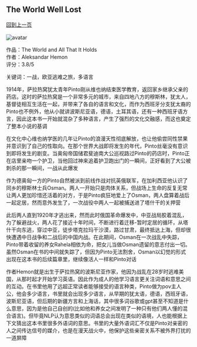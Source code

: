 ## The World Well Lost
[回到上一页](https://boheme13.github.io/Reviews/)  &nbsp;&nbsp;
<br>
<br>
![avatar](https://mpd-biblio-covers.imgix.net/9781250883537.jpg)

作品：The World and All That It Holds <br>
作者：Aleksandar Hemon <br>
评分：3.8/5 <br>

关键词：一战，欧亚逃难之旅，多语言

1914年，萨拉热窝犹太青年Pinto刚从维也纳结束医学教育，返回家乡继承父亲的药店。这时的萨拉热窝是一个非常多元的城市，来自四地八方的穆斯林，犹太人，基督徒相互生活在一起，并带来了各自的语言和文化，而作为西班牙分支犹太裔的Pinto也不例外，他从小就讲波斯尼亚语，德语，土耳其语，还有一种西班牙语方言，因此这本书一开始就混杂了多种语言，产生了强烈的文化交融感，而这也奠定了整本小说的基调

在文化中心维也纳学医的几年让Pinto的浪漫天性彻底解放，也让他偷尝同性禁果并意识到了自己的性取向。在那个世界大战即将发生的年代，Pinto丝毫没有意识到即将发生的剧变。当奥匈帝国储君斐迪南大公巡视路过Pinto的药店时，Pinto正在店里亲吻一个护卫，当他回过神来追着护卫跑出门的一瞬间，正好看到了大公被刺杀的那一瞬间，一战从此爆发

作为德奥匈一方的Pinto自然被派到前线作战对抗英俄联军，在加利西亚他认识了同乡的穆斯林士兵Osman。两人一开始只是肉体关系，但战场上生命的反复无常让两人更加珍惜还活着的对方，于是Pinto疯狂地爱上了Osman，两人盘算着战后一起定居，然而意外发生了，一次战役中两人一起被捕送进了塔什干的关押营

此后两人直到1920年才逃出来，然而此时俄国革命爆发中，中亚战局胶着混乱，为了躲避战火，两人花了接近十年时间，不断进行着迁移-暂时定居的循环，从塔什干向东逃，穿过中亚，徒步塔克拉玛干沙漠，路过甘肃，最终抵达上海，但却很快遭遇中日战争和二战后的中国内战。在此期间，Osman在一次战乱中失踪，Pinto带着收留的养女Rahela相依为命，把女儿当做Osman遗留的意志付出一切。虽然Osman在书的中间就失踪了，但因为Pinto无法割舍，Osman以幻觉的形式出现在这本书的后续篇章里，继续像活人一样和Pinto对话

作者Hemon就是出生于萨拉热窝的波斯尼亚作家，他因为战乱在28岁时逃难美国，从那时起才开始学习英语。因此作为成人的他学习语言更关注词语和意思之间的互动。在书里他用了远超正常读者能够接受的语言种类，Pinto做为pov主人公，他会多少语言，书里就会出现多少语言，从早期的犹太语，德语，西班牙语，波斯尼亚语，但后期的新疆方言和上海话，其中很多词谷歌或gpt甚至不知道是什么意思，因为是他自己自创的(比如他和养女之间发明了一种只有他们两人懂的混合语言)。但毕竟NLP认为意思类似的词语总会出现在类似的语境，人也能根据上下文猜出这本书里很多外语词的意思。书里的大量外语词汇不仅是Pinto对亲密的人之间传达信号的媒介，也是在漫天战火中，他保护这些亲密关系不被外界打扰的一道屏障